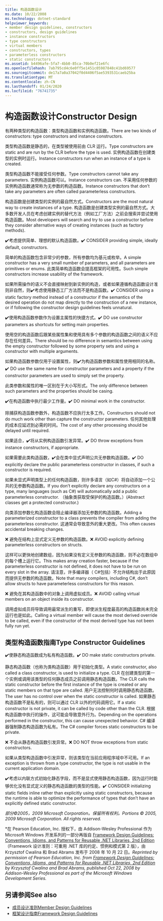 ```yaml
---
title: 构造函数设计
ms.date: 10/22/2008
ms.technology: dotnet-standard
helpviewer_keywords:
- member design guidelines, constructors
- constructors, design guidelines
- instance constructors
- type constructors
- virtual members
- constructors, types
- parameterless constructors
- static constructors
ms.assetid: b4496afe-5fa7-4bb0-85ca-70b0ef21e6fc
ms.openlocfilehash: 7ab795cd4c6e0ff5e1451c05987848c41bd69577
ms.sourcegitcommit: de17a7a0a37042f0d4406f5ae5393531caeb25ba
ms.translationtype: MT
ms.contentlocale: zh-CN
ms.lasthandoff: 01/24/2020
ms.locfileid: "76741735"
---
```

# <a name="constructor-design"></a><span data-ttu-id="fe1fc-102">构造函数设计</span><span class="sxs-lookup"><span data-stu-id="fe1fc-102">Constructor Design</span></span>

<span data-ttu-id="fe1fc-103">有两种类型的构造函数：类型构造函数和实例构造函数。</span><span class="sxs-lookup"><span data-stu-id="fe1fc-103">There are two kinds of constructors: type constructors and instance constructors.</span></span>

<span data-ttu-id="fe1fc-104">类型构造函数是静态的，在类型被使用前由 CLR 运行。</span><span class="sxs-lookup"><span data-stu-id="fe1fc-104">Type constructors are static and are run by the CLR before the type is used.</span></span> <span data-ttu-id="fe1fc-105">实例构造函数在创建类型的实例时运行。</span><span class="sxs-lookup"><span data-stu-id="fe1fc-105">Instance constructors run when an instance of a type is created.</span></span>

<span data-ttu-id="fe1fc-106">类型构造函数不能接受任何参数。</span><span class="sxs-lookup"><span data-stu-id="fe1fc-106">Type constructors cannot take any parameters.</span></span> <span data-ttu-id="fe1fc-107">实例构造函数可以。</span><span class="sxs-lookup"><span data-stu-id="fe1fc-107">Instance constructors can.</span></span> <span data-ttu-id="fe1fc-108">不采用任何参数的实例构造函数通常称为无参数的构造函数。</span><span class="sxs-lookup"><span data-stu-id="fe1fc-108">Instance constructors that don’t take any parameters are often called parameterless constructors.</span></span>

<span data-ttu-id="fe1fc-109">构造函数是创建类型的实例的最自然方式。</span><span class="sxs-lookup"><span data-stu-id="fe1fc-109">Constructors are the most natural way to create instances of a type.</span></span> <span data-ttu-id="fe1fc-110">构造函数是创建类型实例的最自然方式。大多数开发人员在考虑创建实例的替代方法（例如工厂方法）之前会搜索并尝试使用构造函数。</span><span class="sxs-lookup"><span data-stu-id="fe1fc-110">Most developers will search and try to use a constructor before they consider alternative ways of creating instances (such as factory methods).</span></span>

<span data-ttu-id="fe1fc-111">✔️考虑提供简单、理想的默认构造函数。</span><span class="sxs-lookup"><span data-stu-id="fe1fc-111">✔️ CONSIDER providing simple, ideally default, constructors.</span></span>

<span data-ttu-id="fe1fc-112">简单的构造函数包含非常少的参数，所有参数均为基元或枚举。</span><span class="sxs-lookup"><span data-stu-id="fe1fc-112">A simple constructor has a very small number of parameters, and all parameters are primitives or enums.</span></span> <span data-ttu-id="fe1fc-113">此类简单构造函数会提高框架的可用性。</span><span class="sxs-lookup"><span data-stu-id="fe1fc-113">Such simple constructors increase usability of the framework.</span></span>

<span data-ttu-id="fe1fc-114">如果所需操作的语义不会直接映射到新实例的构造，或者如果遵循构造函数设计准则非自然，则✔️考虑使用静态工厂方法而不是构造函数。</span><span class="sxs-lookup"><span data-stu-id="fe1fc-114">✔️ CONSIDER using a static factory method instead of a constructor if the semantics of the desired operation do not map directly to the construction of a new instance, or if following the constructor design guidelines feels unnatural.</span></span>

<span data-ttu-id="fe1fc-115">✔️使用构造函数参数作为设置主属性的快捷方式。</span><span class="sxs-lookup"><span data-stu-id="fe1fc-115">✔️ DO use constructor parameters as shortcuts for setting main properties.</span></span>

<span data-ttu-id="fe1fc-116">使用空的构造函数后跟某些属性集和使用具有多个参数的构造函数之间的语义不应存在任何差异。</span><span class="sxs-lookup"><span data-stu-id="fe1fc-116">There should be no difference in semantics between using the empty constructor followed by some property sets and using a constructor with multiple arguments.</span></span>

<span data-ttu-id="fe1fc-117">如果构造函数参数仅用于设置属性，则✔️为构造函数参数和属性使用相同的名称。</span><span class="sxs-lookup"><span data-stu-id="fe1fc-117">✔️ DO use the same name for constructor parameters and a property if the constructor parameters are used to simply set the property.</span></span>

<span data-ttu-id="fe1fc-118">此类参数和属性的唯一区别在于大小写形式。</span><span class="sxs-lookup"><span data-stu-id="fe1fc-118">The only difference between such parameters and the properties should be casing.</span></span>

<span data-ttu-id="fe1fc-119">✔️在构造函数中执行最少工作量。</span><span class="sxs-lookup"><span data-stu-id="fe1fc-119">✔️ DO minimal work in the constructor.</span></span>

<span data-ttu-id="fe1fc-120">除捕获构造函数参数外，构造函数不应执行太多工作。</span><span class="sxs-lookup"><span data-stu-id="fe1fc-120">Constructors should not do much work other than capture the constructor parameters.</span></span> <span data-ttu-id="fe1fc-121">任何其他处理的成本应延迟到必需的时间。</span><span class="sxs-lookup"><span data-stu-id="fe1fc-121">The cost of any other processing should be delayed until required.</span></span>

<span data-ttu-id="fe1fc-122">如果适合，✔️将从实例构造函数引发异常。</span><span class="sxs-lookup"><span data-stu-id="fe1fc-122">✔️ DO throw exceptions from instance constructors, if appropriate.</span></span>

<span data-ttu-id="fe1fc-123">如果需要此类构造函数，✔️会在类中显式声明公共无参数构造函数。</span><span class="sxs-lookup"><span data-stu-id="fe1fc-123">✔️ DO explicitly declare the public parameterless constructor in classes, if such a constructor is required.</span></span>

<span data-ttu-id="fe1fc-124">如果未显式声明类型上的任何构造函数，则许多语言（如C#）将自动添加一个公共的无参数构造函数。</span><span class="sxs-lookup"><span data-stu-id="fe1fc-124">If you don’t explicitly declare any constructors on a type, many languages (such as C#) will automatically add a public parameterless constructor.</span></span> <span data-ttu-id="fe1fc-125">（抽象类获取受保护的构造函数。）</span><span class="sxs-lookup"><span data-stu-id="fe1fc-125">(Abstract classes get a protected constructor.)</span></span>

<span data-ttu-id="fe1fc-126">向类添加参数化构造函数会阻止编译器添加无参数的构造函数。</span><span class="sxs-lookup"><span data-stu-id="fe1fc-126">Adding a parameterized constructor to a class prevents the compiler from adding the parameterless constructor.</span></span> <span data-ttu-id="fe1fc-127">这通常会导致意外的重大更改。</span><span class="sxs-lookup"><span data-stu-id="fe1fc-127">This often causes accidental breaking changes.</span></span>

<span data-ttu-id="fe1fc-128">❌ 避免在结构上显式定义无参数的构造函数。</span><span class="sxs-lookup"><span data-stu-id="fe1fc-128">❌ AVOID explicitly defining parameterless constructors on structs.</span></span>

<span data-ttu-id="fe1fc-129">这样可以更快地创建数组，因为如果没有定义无参数的构造函数，则不必在数组中的每个槽上运行它。</span><span class="sxs-lookup"><span data-stu-id="fe1fc-129">This makes array creation faster, because if the parameterless constructor is not defined, it does not have to be run on every slot in the array.</span></span> <span data-ttu-id="fe1fc-130">请注意，许多编译器（ C#包括）不允许结构出于此原因而提供无参数的构造函数。</span><span class="sxs-lookup"><span data-stu-id="fe1fc-130">Note that many compilers, including C#, don’t allow structs to have parameterless constructors for this reason.</span></span>

<span data-ttu-id="fe1fc-131">❌ 避免在其构造函数中的对象上调用虚拟成员。</span><span class="sxs-lookup"><span data-stu-id="fe1fc-131">❌ AVOID calling virtual members on an object inside its constructor.</span></span>

<span data-ttu-id="fe1fc-132">调用虚拟成员将导致调用最常派生的重写，即使派生程度最高的构造函数尚未完全运行也是如此。</span><span class="sxs-lookup"><span data-stu-id="fe1fc-132">Calling a virtual member will cause the most derived override to be called, even if the constructor of the most derived type has not been fully run yet.</span></span>

## <a name="type-constructor-guidelines"></a><span data-ttu-id="fe1fc-133">类型构造函数指南</span><span class="sxs-lookup"><span data-stu-id="fe1fc-133">Type Constructor Guidelines</span></span>

<span data-ttu-id="fe1fc-134">✔️使静态构造函数成为私有构造函数。</span><span class="sxs-lookup"><span data-stu-id="fe1fc-134">✔️ DO make static constructors private.</span></span>

<span data-ttu-id="fe1fc-135">静态构造函数（也称为类构造函数）用于初始化类型。</span><span class="sxs-lookup"><span data-stu-id="fe1fc-135">A static constructor, also called a class constructor, is used to initialize a type.</span></span> <span data-ttu-id="fe1fc-136">CLR 在创建类型的第一个实例或调用该类型的任何静态成员之前调用静态构造函数。</span><span class="sxs-lookup"><span data-stu-id="fe1fc-136">The CLR calls the static constructor before the first instance of the type is created or any static members on that type are called.</span></span> <span data-ttu-id="fe1fc-137">用户无法控制何时调用静态构造函数。</span><span class="sxs-lookup"><span data-stu-id="fe1fc-137">The user has no control over when the static constructor is called.</span></span> <span data-ttu-id="fe1fc-138">如果静态构造函数不是私有的，则可以通过 CLR 以外的代码调用它。</span><span class="sxs-lookup"><span data-stu-id="fe1fc-138">If a static constructor is not private, it can be called by code other than the CLR.</span></span> <span data-ttu-id="fe1fc-139">根据构造函数中执行的操作，这可能会导致意外行为。</span><span class="sxs-lookup"><span data-stu-id="fe1fc-139">Depending on the operations performed in the constructor, this can cause unexpected behavior.</span></span> <span data-ttu-id="fe1fc-140">C# 编译器强制静态构造函数为私有。</span><span class="sxs-lookup"><span data-stu-id="fe1fc-140">The C# compiler forces static constructors to be private.</span></span>

<span data-ttu-id="fe1fc-141">❌ 不会从静态构造函数引发异常。</span><span class="sxs-lookup"><span data-stu-id="fe1fc-141">❌ DO NOT throw exceptions from static constructors.</span></span>

<span data-ttu-id="fe1fc-142">如果从类型构造函数中引发异常，则该类型在当前应用程序域中不可用。</span><span class="sxs-lookup"><span data-stu-id="fe1fc-142">If an exception is thrown from a type constructor, the type is not usable in the current application domain.</span></span>

<span data-ttu-id="fe1fc-143">✔️考虑以内联方式初始化静态字段，而不是显式使用静态构造函数，因为运行时能够优化没有显式定义的静态构造函数的类型的性能。</span><span class="sxs-lookup"><span data-stu-id="fe1fc-143">✔️ CONSIDER initializing static fields inline rather than explicitly using static constructors, because the runtime is able to optimize the performance of types that don’t have an explicitly defined static constructor.</span></span>

<span data-ttu-id="fe1fc-144">*部分©2005，2009 Microsoft Corporation。保留所有权利。*</span><span class="sxs-lookup"><span data-stu-id="fe1fc-144">*Portions © 2005, 2009 Microsoft Corporation. All rights reserved.*</span></span>

<span data-ttu-id="fe1fc-145">\*在 Pearson Education, Inc. 授权下，由 Addison-Wesley Professional 作为 Microsoft Windows 开发系列的一部分再版自 [Framework Design Guidelines: Conventions, Idioms, and Patterns for Reusable .NET Libraries, 2nd Edition](https://www.informit.com/store/framework-design-guidelines-conventions-idioms-and-9780321545619)（Framework 设计准则：可重用 .NET 库的约定、惯例和模式第 2 版），由 Krzysztof Cwalina 和 Brad Abrams 发布于 2008 年 10 月 22 日。</span><span class="sxs-lookup"><span data-stu-id="fe1fc-145">*Reprinted by permission of Pearson Education, Inc. from [Framework Design Guidelines: Conventions, Idioms, and Patterns for Reusable .NET Libraries, 2nd Edition](https://www.informit.com/store/framework-design-guidelines-conventions-idioms-and-9780321545619) by Krzysztof Cwalina and Brad Abrams, published Oct 22, 2008 by Addison-Wesley Professional as part of the Microsoft Windows Development Series.*</span></span>

## <a name="see-also"></a><span data-ttu-id="fe1fc-146">另请参阅</span><span class="sxs-lookup"><span data-stu-id="fe1fc-146">See also</span></span>

- [<span data-ttu-id="fe1fc-147">成员设计准则</span><span class="sxs-lookup"><span data-stu-id="fe1fc-147">Member Design Guidelines</span></span>](../../../docs/standard/design-guidelines/member.md)
- [<span data-ttu-id="fe1fc-148">框架设计指南</span><span class="sxs-lookup"><span data-stu-id="fe1fc-148">Framework Design Guidelines</span></span>](../../../docs/standard/design-guidelines/index.md)
